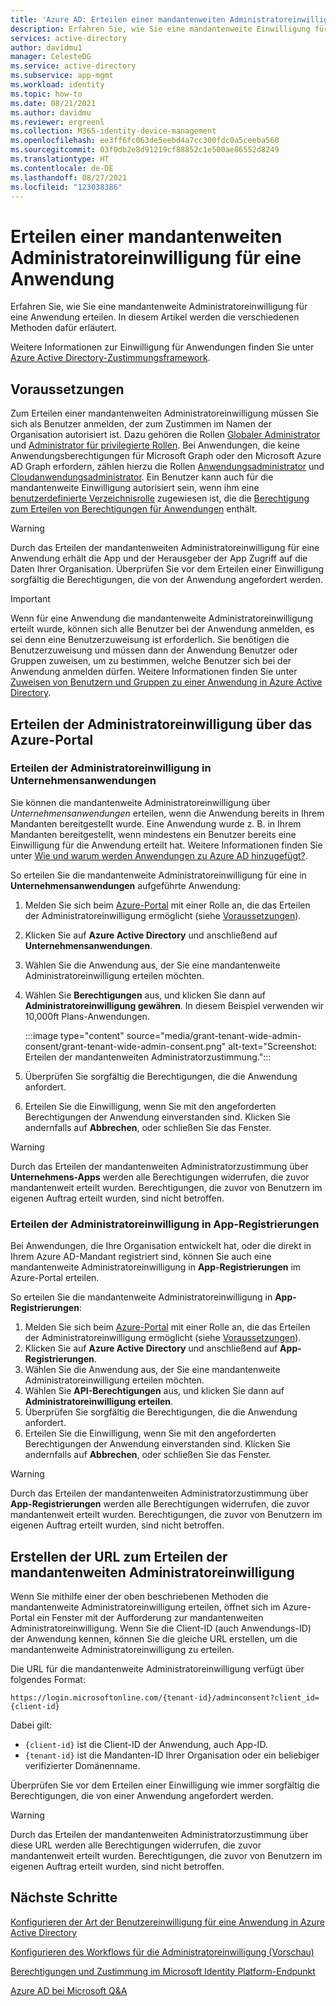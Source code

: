 ```yaml
---
title: 'Azure AD: Erteilen einer mandantenweiten Administratoreinwilligung für eine Anwendung'
description: Erfahren Sie, wie Sie eine mandantenweite Einwilligung für eine Anwendung erteilen, sodass die Endbenutzer beim Anmelden bei der Anwendung keine Einwilligung erteilen müssen.
services: active-directory
author: davidmu1
manager: CelesteDG
ms.service: active-directory
ms.subservice: app-mgmt
ms.workload: identity
ms.topic: how-to
ms.date: 08/21/2021
ms.author: davidmu
ms.reviewer: ergreenl
ms.collection: M365-identity-device-management
ms.openlocfilehash: ee3ff6fc063de5eebd4a7cc300fdc0a5ceeba560
ms.sourcegitcommit: 03f0db2e8d91219cf88852c1e500ae86552d8249
ms.translationtype: HT
ms.contentlocale: de-DE
ms.lasthandoff: 08/27/2021
ms.locfileid: "123038386"
---
```

# <a name="grant-tenant-wide-admin-consent-to-an-application"></a>Erteilen einer mandantenweiten Administratoreinwilligung für eine Anwendung

  Erfahren Sie, wie Sie eine mandantenweite Administratoreinwilligung für eine Anwendung erteilen. In diesem Artikel werden die verschiedenen Methoden dafür erläutert.

Weitere Informationen zur Einwilligung für Anwendungen finden Sie unter [Azure Active Directory-Zustimmungsframework](../develop/consent-framework.md).

## <a name="prerequisites"></a>Voraussetzungen

Zum Erteilen einer mandantenweiten Administratoreinwilligung müssen Sie sich als Benutzer anmelden, der zum Zustimmen im Namen der Organisation autorisiert ist. Dazu gehören die Rollen [Globaler Administrator](../roles/permissions-reference.md#global-administrator) und [Administrator für privilegierte Rollen](../roles/permissions-reference.md#privileged-role-administrator). Bei Anwendungen, die keine Anwendungsberechtigungen für Microsoft Graph oder den Microsoft Azure AD Graph erfordern, zählen hierzu die Rollen [Anwendungsadministrator](../roles/permissions-reference.md#application-administrator) und [Cloudanwendungsadministrator](../roles/permissions-reference.md#cloud-application-administrator). Ein Benutzer kann auch für die mandantenweite Einwilligung autorisiert sein, wenn ihm eine [benutzerdefinierte Verzeichnisrolle](../roles/custom-create.md) zugewiesen ist, die die [Berechtigung zum Erteilen von Berechtigungen für Anwendungen](../roles/custom-consent-permissions.md) enthält.

> [!WARNING]
> Durch das Erteilen der mandantenweiten Administratoreinwilligung für eine Anwendung erhält die App und der Herausgeber der App Zugriff auf die Daten Ihrer Organisation. Überprüfen Sie vor dem Erteilen einer Einwilligung sorgfältig die Berechtigungen, die von der Anwendung angefordert werden.

> [!IMPORTANT]
> Wenn für eine Anwendung die mandantenweite Administratoreinwilligung erteilt wurde, können sich alle Benutzer bei der Anwendung anmelden, es sei denn eine Benutzerzuweisung ist erforderlich. Sie benötigen die Benutzerzuweisung und müssen dann der Anwendung Benutzer oder Gruppen zuweisen, um zu bestimmen, welche Benutzer sich bei der Anwendung anmelden dürfen. Weitere Informationen finden Sie unter [Zuweisen von Benutzern und Gruppen zu einer Anwendung in Azure Active Directory](./assign-user-or-group-access-portal.md).

## <a name="grant-admin-consent-from-the-azure-portal"></a>Erteilen der Administratoreinwilligung über das Azure-Portal

### <a name="grant-admin-consent-in-enterprise-apps"></a>Erteilen der Administratoreinwilligung in Unternehmensanwendungen

Sie können die mandantenweite Administratoreinwilligung über *Unternehmensanwendungen* erteilen, wenn die Anwendung bereits in Ihrem Mandanten bereitgestellt wurde. Eine Anwendung wurde z. B. in Ihrem Mandanten bereitgestellt, wenn mindestens ein Benutzer bereits eine Einwilligung für die Anwendung erteilt hat. Weitere Informationen finden Sie unter [Wie und warum werden Anwendungen zu Azure AD hinzugefügt?](../develop/active-directory-how-applications-are-added.md).

So erteilen Sie die mandantenweite Administratoreinwilligung für eine in **Unternehmensanwendungen** aufgeführte Anwendung:

1. Melden Sie sich beim [Azure-Portal](https://portal.azure.com) mit einer Rolle an, die das Erteilen der Administratoreinwilligung ermöglicht (siehe [Voraussetzungen](#prerequisites)).
2. Klicken Sie auf **Azure Active Directory** und anschließend auf **Unternehmensanwendungen**.
3. Wählen Sie die Anwendung aus, der Sie eine mandantenweite Administratoreinwilligung erteilen möchten.
4. Wählen Sie **Berechtigungen** aus, und klicken Sie dann auf **Administratoreinwilligung gewähren**. In diesem Beispiel verwenden wir 10,000ft Plans-Anwendungen.

   :::image type="content" source="media/grant-tenant-wide-admin-consent/grant-tenant-wide-admin-consent.png" alt-text="Screenshot: Erteilen der mandantenweiten Administratorzustimmung.":::

5. Überprüfen Sie sorgfältig die Berechtigungen, die die Anwendung anfordert.
6. Erteilen Sie die Einwilligung, wenn Sie mit den angeforderten Berechtigungen der Anwendung einverstanden sind. Klicken Sie andernfalls auf **Abbrechen**, oder schließen Sie das Fenster.

> [!WARNING]
> Durch das Erteilen der mandantenweiten Administratorzustimmung über **Unternehmens-Apps** werden alle Berechtigungen widerrufen, die zuvor mandantenweit erteilt wurden. Berechtigungen, die zuvor von Benutzern im eigenen Auftrag erteilt wurden, sind nicht betroffen.

### <a name="grant-admin-consent-in-app-registrations"></a>Erteilen der Administratoreinwilligung in App-Registrierungen

Bei Anwendungen, die Ihre Organisation entwickelt hat, oder die direkt in Ihrem Azure AD-Mandant registriert sind, können Sie auch eine mandantenweite Administratoreinwilligung in **App-Registrierungen** im Azure-Portal erteilen.

So erteilen Sie die mandantenweite Administratoreinwilligung in **App-Registrierungen**:

1. Melden Sie sich beim [Azure-Portal](https://portal.azure.com) mit einer Rolle an, die das Erteilen der Administratoreinwilligung ermöglicht (siehe [Voraussetzungen](#prerequisites)).
2. Klicken Sie auf **Azure Active Directory** und anschließend auf **App-Registrierungen**.
3. Wählen Sie die Anwendung aus, der Sie eine mandantenweite Administratoreinwilligung erteilen möchten.
4. Wählen Sie **API-Berechtigungen** aus, und klicken Sie dann auf **Administratoreinwilligung erteilen**.
5. Überprüfen Sie sorgfältig die Berechtigungen, die die Anwendung anfordert.
6. Erteilen Sie die Einwilligung, wenn Sie mit den angeforderten Berechtigungen der Anwendung einverstanden sind. Klicken Sie andernfalls auf **Abbrechen**, oder schließen Sie das Fenster.

> [!WARNING]
> Durch das Erteilen der mandantenweiten Administratorzustimmung über **App-Registrierungen** werden alle Berechtigungen widerrufen, die zuvor mandantenweit erteilt wurden. Berechtigungen, die zuvor von Benutzern im eigenen Auftrag erteilt wurden, sind nicht betroffen.

## <a name="construct-the-url-for-granting-tenant-wide-admin-consent"></a>Erstellen der URL zum Erteilen der mandantenweiten Administratoreinwilligung

Wenn Sie mithilfe einer der oben beschriebenen Methoden die mandantenweite Administratoreinwilligung erteilen, öffnet sich im Azure-Portal ein Fenster mit der Aufforderung zur mandantenweiten Administratoreinwilligung. Wenn Sie die Client-ID (auch Anwendungs-ID) der Anwendung kennen, können Sie die gleiche URL erstellen, um die mandantenweite Administratoreinwilligung zu erteilen.

Die URL für die mandantenweite Administratoreinwilligung verfügt über folgendes Format:

```http
https://login.microsoftonline.com/{tenant-id}/adminconsent?client_id={client-id}
```

Dabei gilt:

* `{client-id}` ist die Client-ID der Anwendung, auch App-ID.
* `{tenant-id}` ist die Mandanten-ID Ihrer Organisation oder ein beliebiger verifizierter Domänenname.

Überprüfen Sie vor dem Erteilen einer Einwilligung wie immer sorgfältig die Berechtigungen, die von einer Anwendung angefordert werden.

> [!WARNING]
> Durch das Erteilen der mandantenweiten Administratorzustimmung über diese URL werden alle Berechtigungen widerrufen, die zuvor mandantenweit erteilt wurden. Berechtigungen, die zuvor von Benutzern im eigenen Auftrag erteilt wurden, sind nicht betroffen.

## <a name="next-steps"></a>Nächste Schritte

[Konfigurieren der Art der Benutzereinwilligung für eine Anwendung in Azure Active Directory](configure-user-consent.md)

[Konfigurieren des Workflows für die Administratoreinwilligung (Vorschau)](configure-admin-consent-workflow.md)

[Berechtigungen und Zustimmung im Microsoft Identity Platform-Endpunkt](../develop/v2-permissions-and-consent.md)

[Azure AD bei Microsoft Q&A](/answers/topics/azure-active-directory.html)
